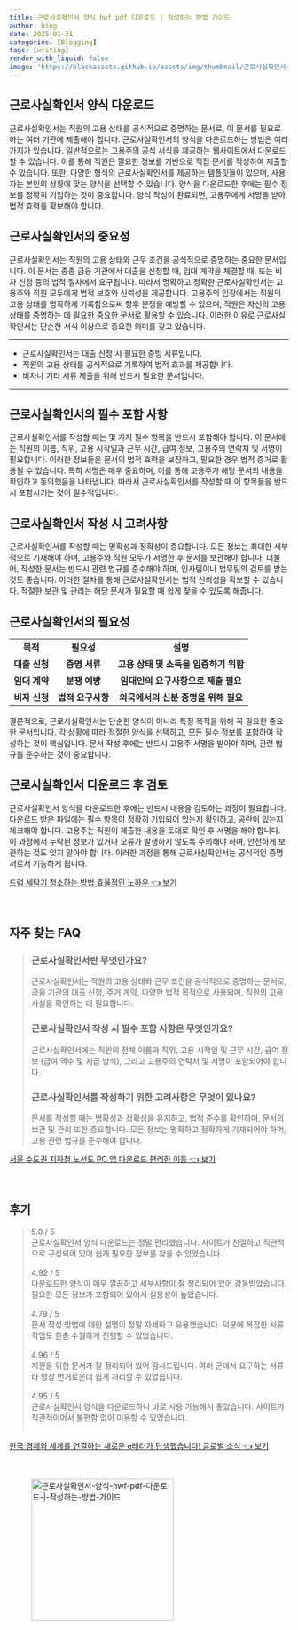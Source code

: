 ```yaml
---
title: 근로사실확인서 양식 hwf pdf 다운로드 | 작성하는 방법 가이드
author: bing
date: 2025-01-31
categories: [Blogging]
tags: [writing]
render_with_liquid: false
image: 'https://blackassets.github.io/assets/img/thumbnail/근로사실확인서-양식-hwf-pdf-다운로드-|-작성하는-방법-가이드.webp'
---
```



<h2 id='근로사실확인서_양식_다운로드'>근로사실확인서 양식 다운로드</h2>

<p>근로사실확인서는 직원의 고용 상태를 공식적으로 증명하는 문서로, 이 문서를 필요로 하는 여러 기관에 제출해야 합니다. 근로사실확인서의 양식을 다운로드하는 방법은 여러 가지가 있습니다. 일반적으로는 고용주의 공식 서식을 제공하는 웹사이트에서 다운로드할 수 있습니다. 이를 통해 직원은 필요한 정보를 기반으로 직접 문서를 작성하여 제출할 수 있습니다. 또한, 다양한 형식의 근로사실확인서를 제공하는 템플릿들이 있으며, 사용자는 본인의 상황에 맞는 양식을 선택할 수 있습니다. 양식을 다운로드한 후에는 필수 정보를 정확히 기입하는 것이 중요합니다. 양식 작성이 완료되면, 고용주에게 서명을 받아 법적 효력을 확보해야 합니다.</p>

<h2 id='근로사실확인서의_중요성'>근로사실확인서의 중요성</h2>

<p>근로사실확인서는 직원의 고용 상태와 근무 조건을 공식적으로 증명하는 중요한 문서입니다. 이 문서는 종종 금융 기관에서 대출을 신청할 때, 임대 계약을 체결할 때, 또는 비자 신청 등의 법적 절차에서 요구됩니다. 따라서 명확하고 정확한 근로사실확인서는 고용주와 직원 모두에게 법적 보호와 신뢰성을 제공합니다. 고용주의 입장에서는 직원의 고용 상태를 명확하게 기록함으로써 향후 분쟁을 예방할 수 있으며, 직원은 자신의 고용 상태를 증명하는 데 필요한 중요한 문서로 활용할 수 있습니다. 이러한 이유로 근로사실확인서는 단순한 서식 이상으로 중요한 의미를 갖고 있습니다.</p>

<hr />

<ul>
    <li>근로사실확인서는 대출 신청 시 필요한 증빙 서류입니다.</li>
    <li>직원의 고용 상태를 공식적으로 기록하여 법적 효과를 제공합니다.</li>
    <li>비자나 기타 서류 제출을 위해 반드시 필요한 문서입니다.</li>
</ul>

<hr />

<h2 id='근로사실확인서의_필수_포함사항'>근로사실확인서의 필수 포함 사항</h2>

<p>근로사실확인서를 작성할 때는 몇 가지 필수 항목을 반드시 포함해야 합니다. 이 문서에는 직원의 이름, 직위, 고용 시작일과 근무 시간, 급여 정보, 고용주의 연락처 및 서명이 필요합니다. 이러한 정보들은 문서의 법적 효력을 보장하고, 필요한 경우 법적 증거로 활용될 수 있습니다. 특히 서명은 매우 중요하며, 이를 통해 고용주가 해당 문서의 내용을 확인하고 동의했음을 나타냅니다. 따라서 근로사실확인서를 작성할 때 이 항목들을 반드시 포함시키는 것이 필수적입니다.</p>

<h2 id='근로사실확인서_작성시_고려사항'>근로사실확인서 작성 시 고려사항</h2>

<p>근로사실확인서를 작성할 때는 명확성과 정확성이 중요합니다. 모든 정보는 최대한 세부적으로 기재해야 하며, 고용주와 직원 모두가 서명한 후 문서를 보관해야 합니다. 더불어, 작성한 문서는 반드시 관련 법규를 준수해야 하며, 인사팀이나 법무팀의 검토를 받는 것도 좋습니다. 이러한 절차를 통해 근로사실확인서는 법적 신뢰성을 확보할 수 있습니다. 적절한 보관 및 관리는 해당 문서가 필요할 때 쉽게 찾을 수 있도록 해줍니다.</p>

<h2 id='근로사실확인서의_필요성'>근로사실확인서의 필요성</h2>

<table>
    <tr>
        <td style="text-align: center; height: 17px;"><b>목적</b></td>
        <td style="text-align: center; height: 17px;"><b>필요성</b></td>
        <td style="text-align: center; height: 17px;"><b>설명</b></td>
    </tr>
    <tr>
        <td style="text-align: center; height: 17px;"><b>대출 신청</b></td>
        <td style="text-align: center; height: 17px;"><b>증명 서류</b></td>
        <td style="text-align: center; height: 17px;"><b>고용 상태 및 소득을 입증하기 위함</b></td>
    </tr>
    <tr>
        <td style="text-align: center; height: 17px;"><b>임대 계약</b></td>
        <td style="text-align: center; height: 17px;"><b>분쟁 예방</b></td>
        <td style="text-align: center; height: 17px;"><b>임대인의 요구사항으로 제출 필요</b></td>
    </tr>
    <tr>
        <td style="text-align: center; height: 17px;"><b>비자 신청</b></td>
        <td style="text-align: center; height: 17px;"><b>법적 요구사항</b></td>
        <td style="text-align: center; height: 17px;"><b>외국에서의 신분 증명을 위해 필요</b></td>
    </tr>
</table>

<p>결론적으로, 근로사실확인서는 단순한 양식이 아니라 특정 목적을 위해 꼭 필요한 중요한 문서입니다. 각 상황에 따라 적절한 양식을 선택하고, 모든 필수 정보를 포함하여 작성하는 것이 핵심입니다. 문서 작성 후에는 반드시 고용주 서명을 받아야 하며, 관련 법규를 준수하는 것이 중요합니다.</p>

<h2 id='근로사실확인서_다운로드_후_검토'>근로사실확인서 다운로드 후 검토</h2>

<p>근로사실확인서 양식을 다운로드한 후에는 반드시 내용을 검토하는 과정이 필요합니다. 다운로드 받은 파일에는 필수 항목이 정확히 기입되어 있는지 확인하고, 공란이 있는지 체크해야 합니다. 고용주는 직원이 제출한 내용을 토대로 확인 후 서명을 해야 합니다. 이 과정에서 누락된 정보가 있거나 오류가 발생하지 않도록 주의해야 하며, 안전하게 보관하는 것도 잊지 말아야 합니다. 이러한 과정을 통해 근로사실확인서는 공식적인 증명서로서 기능하게 됩니다.</p>


<p><a class="click-button" title="드럼 세탁기 청소하는 방법 효율적인 노하우" href="https://blackassets.github.io/posts/%EB%93%9C%EB%9F%BC-%EC%84%B8%ED%83%81%EA%B8%B0-%EC%B2%AD%EC%86%8C%ED%95%98%EB%8A%94-%EB%B0%A9%EB%B2%95-%ED%9A%A8%EC%9C%A8%EC%A0%81%EC%9D%B8-%EB%85%B8%ED%95%98%EC%9A%B0/" rel="dofollow">드럼 세탁기 청소하는 방법 효율적인 노하우 👈 보기</a></p><br>
<h2 id='자주_찾는_FAQ'>자주 찾는 FAQ</h2>
<div itemscope="" itemtype="https://schema.org/FAQPage"> 
<blockquote> 
<div itemscope="" itemprop="mainEntity" itemtype="https://schema.org/Question"> 
<h3 itemprop="name">근로사실확인서란 무엇인가요?</h3> 
<div itemscope="" itemprop="acceptedAnswer" itemtype="https://schema.org/Answer"> 
<span itemprop="text"> 
<p>근로사실확인서는 직원의 고용 상태와 근무 조건을 공식적으로 증명하는 문서로, 금융 기관의 대출 신청, 주거 계약, 다양한 법적 목적으로 사용되며, 직원의 고용 사실을 확인하는 데 필요합니다.</p> 
</span> 
</div> 
</div> 

<div itemscope="" itemprop="mainEntity" itemtype="https://schema.org/Question"> 
<h3 itemprop="name">근로사실확인서 작성 시 필수 포함 사항은 무엇인가요?</h3> 
<div itemscope="" itemprop="acceptedAnswer" itemtype="https://schema.org/Answer"> 
<span itemprop="text"> 
<p>근로사실확인서에는 직원의 전체 이름과 직위, 고용 시작일 및 근무 시간, 급여 정보 (급여 액수 및 지급 방식), 그리고 고용주의 연락처 및 서명이 포함되어야 합니다.</p> 
</span> 
</div> 
</div> 

<div itemscope="" itemprop="mainEntity" itemtype="https://schema.org/Question"> 
<h3 itemprop="name">근로사실확인서를 작성하기 위한 고려사항은 무엇이 있나요?</h3> 
<div itemscope="" itemprop="acceptedAnswer" itemtype="https://schema.org/Answer"> 
<span itemprop="text"> 
<p>문서를 작성할 때는 명확성과 정확성을 유지하고, 법적 준수를 확인하며, 문서의 보관 및 관리 또한 중요합니다. 모든 정보는 명확하고 정확하게 기재되어야 하며, 고용 관련 법규를 준수해야 합니다.</p> 
</span> 
</div> 
</div> 
</blockquote> 
</div>
<p><a class="click-button" title="서울 수도권 지하철 노선도 PC 앱 다운로드 편리한 이동" href="https://blackassets.github.io/posts/%EC%84%9C%EC%9A%B8-%EC%88%98%EB%8F%84%EA%B6%8C-%EC%A7%80%ED%95%98%EC%B2%A0-%EB%85%B8%EC%84%A0%EB%8F%84-PC-%EC%95%B1-%EB%8B%A4%EC%9A%B4%EB%A1%9C%EB%93%9C-%ED%8E%B8%EB%A6%AC%ED%95%9C-%EC%9D%B4%EB%8F%99/" rel="dofollow">서울 수도권 지하철 노선도 PC 앱 다운로드 편리한 이동 👈 보기</a></p><br>
<h2 id='후기'>후기</h2>
<div itemscope itemtype="https://schema.org/Product">
  <blockquote>
  <div itemprop="review" itemscope itemtype="https://schema.org/Review">
      <div itemprop="reviewRating" itemscope itemtype="https://schema.org/Rating"> <span itemprop="ratingValue">5.0</span> / <span itemprop="bestRating">5</span> </div>
      <span itemprop="reviewBody">근로사실확인서 양식 다운로드는 정말 편리했습니다. 사이트가 친절하고 직관적으로 구성되어 있어 쉽게 필요한 정보를 찾을 수 있었습니다.</span>
  </div>
  <br>
  <div itemprop="review" itemscope itemtype="https://schema.org/Review">
      <div itemprop="reviewRating" itemscope itemtype="https://schema.org/Rating"> <span itemprop="ratingValue">4.92</span> / <span itemprop="bestRating">5</span> </div>
      <span itemprop="reviewBody">다운로드한 양식이 매우 깔끔하고 세부사항이 잘 정리되어 있어 감동받았습니다. 필요한 모든 정보가 포함되어 있어서 실용성이 높았습니다.</span>
  </div>
  <br>
  <div itemprop="review" itemscope itemtype="https://schema.org/Review">
      <div itemprop="reviewRating" itemscope itemtype="https://schema.org/Rating"> <span itemprop="ratingValue">4.79</span> / <span itemprop="bestRating">5</span> </div>
      <span itemprop="reviewBody">문서 작성 방법에 대한 설명이 정말 자세하고 유용했습니다. 덕분에 복잡한 서류 작업도 한층 수월하게 진행할 수 있었습니다.</span>
  </div>
  <br>
  <div itemprop="review" itemscope itemtype="https://schema.org/Review">
      <div itemprop="reviewRating" itemscope itemtype="https://schema.org/Rating"> <span itemprop="ratingValue">4.96</span> / <span itemprop="bestRating">5</span> </div>
      <span itemprop="reviewBody">지원을 위한 문서가 잘 정리되어 있어 감사드립니다. 여러 군데서 요구하는 서류라 항상 번거로운데 쉽게 처리할 수 있었습니다.</span>
  </div>
  <br>
  <div itemprop="review" itemscope itemtype="https://schema.org/Review">
      <div itemprop="reviewRating" itemscope itemtype="https://schema.org/Rating"> <span itemprop="ratingValue">4.95</span> / <span itemprop="bestRating">5</span> </div>
      <span itemprop="reviewBody">근로사실확인서 양식을 다운로드하니 바로 사용 가능해서 좋았습니다. 사이트가 직관적이어서 불편함 없이 이용할 수 있었습니다.</span>
  </div>
  <br>
  </blockquote>
</div>
<p><a class="click-button" title="한국 경제와 세계를 연결하는 새로운 e레터가 탄생했습니다! 글로벌 소식" href="https://blackassets.github.io/posts/%ED%95%9C%EA%B5%AD-%EA%B2%BD%EC%A0%9C%EC%99%80-%EC%84%B8%EA%B3%84%EB%A5%BC-%EC%97%B0%EA%B2%B0%ED%95%98%EB%8A%94-%EC%83%88%EB%A1%9C%EC%9A%B4-e%EB%A0%88%ED%84%B0%EA%B0%80-%ED%83%84%EC%83%9D%ED%96%88%EC%8A%B5%EB%8B%88%EB%8B%A4!-%EA%B8%80%EB%A1%9C%EB%B2%8C-%EC%86%8C%EC%8B%9D/" rel="dofollow">한국 경제와 세계를 연결하는 새로운 e레터가 탄생했습니다! 글로벌 소식 👈 보기</a></p><br>
<figure class="image"><img src="https://blackassets.github.io/assets/img/thumbnail/근로사실확인서-양식-hwf-pdf-다운로드-|-작성하는-방법-가이드.webp" alt="근로사실확인서-양식-hwf-pdf-다운로드-|-작성하는-방법-가이드" width="256" height="256"></figure>